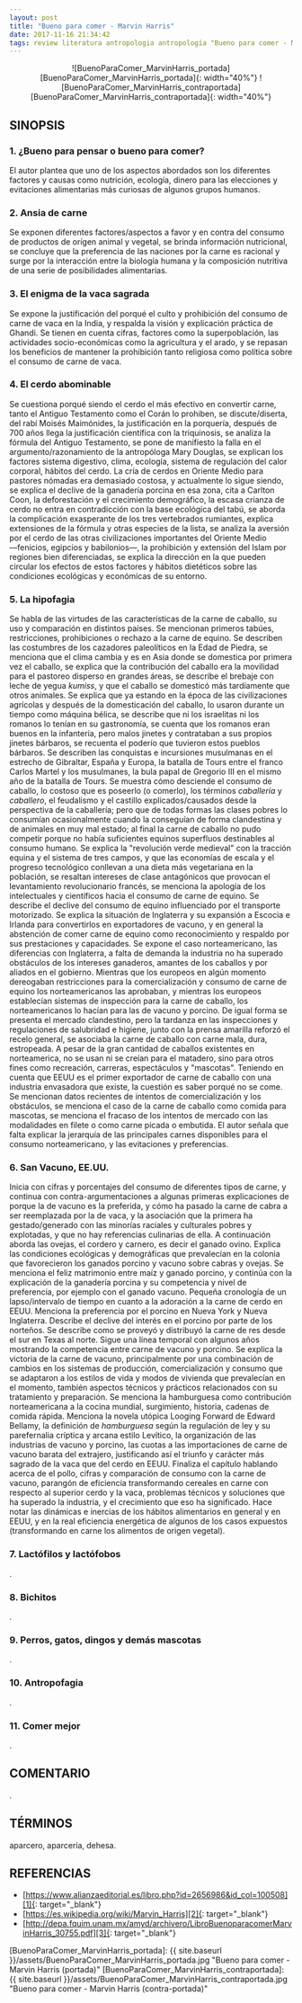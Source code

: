 ```yaml
---
layout: post
title: "Bueno para comer - Marvin Harris"
date: 2017-11-16 21:34:42
tags: review literatura antropologia antropología "Bueno para comer - Marvin Harris" "Bueno para comer" "Marvin Harris" BuenoParaComer_MarvinHarris BuenoParaComer MarvinHarris
---
```




<div style="text-align:center" markdown="1">
![BuenoParaComer_MarvinHarris_portada][BuenoParaComer_MarvinHarris_portada]{: width="40%"}
![BuenoParaComer_MarvinHarris_contraportada][BuenoParaComer_MarvinHarris_contraportada]{: width="40%"}
</div>



## SINOPSIS

### 1. ¿Bueno para pensar o bueno para comer?
El autor plantea que uno de los aspectos abordados son los diferentes factores y causas como nutrición, ecología, dinero para las elecciones y evitaciones alimentarias más curiosas de algunos grupos humanos.

### 2. Ansia de carne
Se exponen diferentes factores/aspectos a favor y en contra del consumo de productos de orígen animal y vegetal, se brinda información nutricional, se concluye que la preferencia de las naciones por la carne es racional y surge por la interacción entre la biología humana y la composición nutritiva de una serie de posibilidades alimentarias.

### 3. El enigma de la vaca sagrada
Se expone la justificación del porqué el culto y prohibición del consumo de carne de vaca en la India, y respalda la visión y explicación práctica de Ghandi. Se tienen en cuenta cifras, factores como la superpoblación, las actividades socio-económicas como la agricultura y el arado, y se repasan los beneficios de mantener la prohibición tanto religiosa como política sobre el consumo de carne de vaca.

### 4. El cerdo abominable
Se cuestiona porqué siendo el cerdo el más efectivo en convertir carne, tanto el Antiguo Testamento como el Corán lo prohiben, se discute/diserta, del rabí Moisés Maimónides, la justificación en la porquería, después de 700 años llega la justificación científica con la triquinosis, se analiza la fórmula del Antiguo Testamento, se pone de manifiesto la falla en el argumento/razonamiento de la antropóloga Mary Douglas, se explican los factores sistema digestivo, clima, ecología, sistema de regulación del calor corporal, hábitos del cerdo. La cría de cerdos en Oriente Medio para pastores nómadas era demasiado costosa, y actualmente lo sigue siendo, se explica el declive de la ganadería porcina en esa zona, cita a Carlton Coon, la deforestación y el crecimiento demográfico, la escasa crianza de cerdo no entra en contradicción con la base ecológica del tabú, se aborda la complicación exasperante de los tres vertebrados rumiantes, explica extensiones de la fórmula y otras especies de la lista, se analiza la aversión por el cerdo de las otras civilizaciones importantes del Oriente Medio ―fenicios, egipcios y babilonios―, la prohibición y extensión del Islam por regiones bien diferenciadas, se explica la dirección en la que pueden circular los efectos de estos factores y hábitos dietéticos sobre las condiciones ecológicas y económicas de su entorno.

### 5. La hipofagia
Se habla de las virtudes de las características de la carne de caballo, su uso y comparación en distintos países. Se mencionan primeros tabúes, restricciones, prohibiciones o rechazo a la carne de equino. Se describen las costumbres de los cazadores paleolíticos en la Edad de Piedra, se menciona que el clima cambia y es en Asia donde se domestica por primera vez el caballo, se explica que la contribución del caballo era la movilidad para el pastoreo disperso en grandes áreas, se describe el brebaje con leche de yegua *kumiss*, y que el caballo se domesticó más tardíamente que otros animales. Se explica que ya estando en la época de las civilizaciones agrícolas y después de la domesticación del caballo, lo usaron durante un tiempo como máquina bélica, se describe que ni los israelitas ni los romanos lo tenían en su gastronomía, se cuenta que los romanos eran buenos en la infantería, pero malos jinetes y contrataban a sus propios jinetes bárbaros, se recuenta el poderío que tuvieron estos pueblos bárbaros. Se describen las conquistas e incursiones musulmanas en el estrecho de Gibraltar, España y Europa, la batalla de Tours entre el franco Carlos Martel y los musulmanes, la bula papal de Gregorio III en el mismo año de la batalla de Tours. Se muestra cómo desciende el consumo de caballo, lo costoso que es poseerlo (o comerlo), los términos *caballería* y *caballero*, el feudalismo y el castillo explicados/causados desde la perspectiva de la caballería; pero que de todas formas las clases pobres lo consumían ocasionalmente cuando la conseguían de forma clandestina y de animales en muy mal estado; al final la carne de caballo no pudo competir porque no había suficientes equinos superfluos destinables al consumo humano. Se explica la "revolución verde medieval" con la tracción equina y el sistema de tres campos, y que las economías de escala y el progreso tecnológico conllevan a una dieta más vegetariana en la población, se resaltan intereses de clase antagónicos que provocan el levantamiento revolucionario francés, se menciona la apología de los intelectuales y científicos hacia el consumo de carne de equino. Se describe el declive del consumo de equino influenciado por el transporte motorizado. Se explica la situación de Inglaterra y su expansión a Escocia e Irlanda para convertirlos en exportadores de vacuno, y en general la abstención de comer carne de equino como reconocimiento y respaldo por sus prestaciones y capacidades. Se expone el caso norteamericano, las diferencias con Inglaterra, a falta de demanda la industria no ha superado obstáculos de los intereses ganaderos, amantes de los caballos y por aliados en el gobierno. Mientras que los europeos en algún momento dereogaban restricciones para la comercialización y consumo de carne de equino los norteamericanos las aprobaban, y mientras los europeos establecían sistemas de inspección para la carne de caballo, los norteamericanos lo hacían para las de vacuno y porcino. De igual forma se presenta el mercado clandestino, pero la tardanza en las inspecciones y regulaciones de salubridad e higiene, junto con la prensa amarilla reforzó el recelo general, se asociaba la carne de caballo con carne mala, dura, estropeada. A pesar de la gran cantidad de caballos existentes en norteamerica, no se usan ni se creían para el matadero, sino para otros fines como recreación, carreras, espectáculos y "mascotas". Teniendo en cuenta que EEUU es el primer exportador de carne de caballo con una industria envasadora que existe, la cuestión es saber porqué no se come. Se mencionan datos recientes de intentos de comercialización y los obstáculos, se menciona el caso de la carne de caballo como comida para mascotas, se menciona el fracaso de los intentos de mercado con las modalidades en filete o como carne picada o embutida. El autor señala que falta explicar la jerarquía de las principales carnes disponibles para el consumo norteamericano, y las evitaciones y preferencias.

### 6. San Vacuno, EE.UU.
Inicia con cifras y porcentajes del consumo de diferentes tipos de carne, y continua con contra-argumentaciones a algunas primeras explicaciones de porque la de vacuno es la preferida, y cómo ha pasado la carne de cabra a ser reemplazada por la de vaca, y la asociación que la primera ha gestado/generado con las minorías raciales y culturales pobres y explotadas, y que no hay referencias culinarias de ella. A continuación aborda las ovejas, el cordero y carnero, es decir el ganado ovino. Explica las condiciones ecológicas y demográficas que prevalecían en la colonia que favorecieron los ganados porcino y vacuno sobre cabras y ovejas. Se menciona el feliz matrimonio entre maíz y ganado porcino, y continúa con la explicación de la ganadería porcina y su competencia y nivel de preferencia, por ejemplo con el ganado vacuno. Pequeña cronología de un lapso/intervalo de tiempo en cuanto a la adoración a la carne de cerdo en EEUU. Menciona la preferencia por el porcino en Nueva York y Nueva Inglaterra. Describe el declive del interés en el porcino por parte de los norteños. Se describe como se proveyó y distribuyó la carne de res desde el sur en Texas al norte. Sigue una línea temporal con algunos años mostrando la competencia entre carne de vacuno y porcino. Se explica la victoria de la carne de vacuno, principalmente por una combinación de cambios en los sistemas de producción, comercialización y consumo que se adaptaron a los estilos de vida y modos de vivienda que prevalecían en el momento, también aspectos técnicos y prácticos relacionados con su tratamiento y preparación. Se menciona la hamburguesa como contribución norteamericana a la cocina mundial, surgimiento, historia, cadenas de comida rápida. Menciona la novela utópica Looging Forward de Edward Bellamy, la definición de *hamburguesa* según la regulación de ley y su parefernalia críptica y arcana estilo Levítico, la organización de las industrias de vacuno y porcino, las cuotas a las importaciones de carne de vacuno barata del extrajero, justificando así el triunfo y carácter más sagrado de la vaca que del cerdo en EEUU. Finaliza el capítulo hablando acerca de el pollo, cifras y comparación de consumo con la carne de vacuno, parangón de eficiencia transformando cereales en carne con respecto al superior cerdo y la vaca, problemas técnicos y soluciones que ha superado la industria, y el crecimiento que eso ha significado. Hace notar las dinámicas e inercias de los hábitos alimentarios en general y en EEUU, y en la real eficiencia energética de algunos de los casos expuestos (transformando en carne los alimentos de origen vegetal).


### 7. Lactófilos y lactófobos
.

### 8. Bichitos
.

### 9. Perros, gatos, dingos y demás mascotas
.

### 10. Antropofagia
.

### 11. Comer mejor
.



## COMENTARIO
.



## TÉRMINOS
aparcero, aparcería, dehesa.



## REFERENCIAS
* [https://www.alianzaeditorial.es/libro.php?id=2656986&id_col=100508][1]{: target="_blank"}
* [https://es.wikipedia.org/wiki/Marvin_Harris][2]{: target="_blank"}
* [http://depa.fquim.unam.mx/amyd/archivero/LibroBuenoparacomerMarvinHarris_30755.pdf][3]{: target="_blank"}



[1]: https://www.alianzaeditorial.es/libro.php?id=2656986&id_col=100508
[2]: https://es.wikipedia.org/wiki/Marvin_Harris
[3]: http://depa.fquim.unam.mx/amyd/archivero/LibroBuenoparacomerMarvinHarris_30755.pdf



[BuenoParaComer_MarvinHarris_portada]: {{ site.baseurl }}/assets/BuenoParaComer_MarvinHarris_portada.jpg "Bueno para comer - Marvin Harris (portada)"
[BuenoParaComer_MarvinHarris_contraportada]: {{ site.baseurl }}/assets/BuenoParaComer_MarvinHarris_contraportada.jpg "Bueno para comer - Marvin Harris (contra-portada)"
